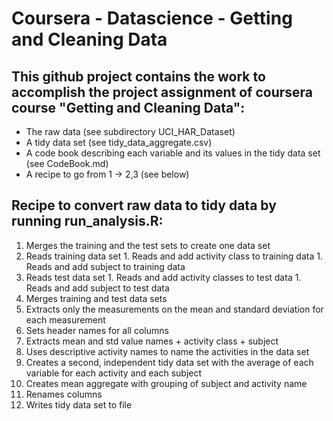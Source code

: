 # Coursera - Datascience - Getting and Cleaning Data 

## This github project contains the work to accomplish the project assignment of coursera course "Getting and Cleaning Data":

* The raw data (see subdirectory UCI_HAR_Dataset)
* A tidy data set (see tidy_data_aggregate.csv)
* A code book describing each variable and its values in the tidy data set (see CodeBook.md)
* A recipe to go from 1 -> 2,3 (see below)

## Recipe to convert raw data to tidy data by running run_analysis.R:

1. Merges the training and the test sets to create one data set
  1. Reads training data set
    1. Reads and add activity class to training data
    1. Reads and add subject to training data
  1. Reads test data set
    1. Reads and add activity classes to test data
    1. Reads and add subject to test data
  1. Merges training and test data sets
1. Extracts only the measurements on the mean and standard deviation for each measurement
  1. Sets header names for all columns
  1. Extracts mean and std value names + activity class + subject
1. Uses descriptive activity names to name the activities in the data set
1. Creates a second, independent tidy data set with the average of each variable for each activity and each subject
  1. Creates mean aggregate with grouping of subject and activity name
  1. Renames columns
  1. Writes tidy data set to file

